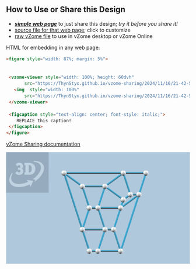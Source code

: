 
## How to Use or Share this Design

 - [***simple web page***](<https://ThynStyx.github.io/vzome-sharing/2024/11/16/21-42-55-Composite-Quad/>) to just share this design; *try it before you share it!*
 - [source file for that web page](<https://github.com/ThynStyx/vzome-sharing/edit/main/2024/11/16/21-42-55-Composite-Quad/index.md>); click to customize
 - [raw vZome file](<https://raw.githubusercontent.com/ThynStyx/vzome-sharing/main/2024/11/16/21-42-55-Composite-Quad/Composite-Quad.vZome>) to use in vZome desktop or vZome Online
 
 HTML for embedding in any web page:
 ```html
<figure style="width: 87%; margin: 5%">
  
  
  <vzome-viewer style="width: 100%; height: 60dvh" 
        src="https://ThynStyx.github.io/vzome-sharing/2024/11/16/21-42-55-Composite-Quad/Composite-Quad.vZome" >
    <img  style="width: 100%"
        src="https://ThynStyx.github.io/vzome-sharing/2024/11/16/21-42-55-Composite-Quad/Composite-Quad.png" >
  </vzome-viewer>

  <figcaption style="text-align: center; font-style: italic;">
     REPLACE this caption!
  </figcaption>
</figure>

 ```

[vZome Sharing documentation](https://vzome.github.io/vzome/sharing.html#how-it-works)

![Image](<Composite-Quad.png>)


